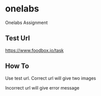 # onelabs
Onelabs Assignment

## Test Url
https://www.foodbox.io/task

## How To
Use test url.
Correct url will give two images 

Incorrect url will give error message
